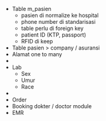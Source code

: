 - Table m_pasien
	- pasien di normalize ke hospital
	- phone number di standarisasi
	- table perlu di foreign key
	- patient ID (KTP, passport)
	- RFID di keep
- Table pasien > company / asuransi
- Alamat one to many
-
- Lab
	- Sex
	- Umur
	- Race
-
- Order
- Booking dokter / doctor module
- EMR